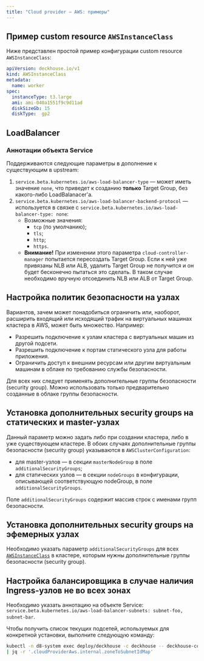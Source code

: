 ```yaml
---
title: "Cloud provider — AWS: примеры"
---
```


## Пример custom resource `AWSInstanceClass`

Ниже представлен простой пример конфигурации custom resource `AWSInstanceClass`:

```yaml
apiVersion: deckhouse.io/v1
kind: AWSInstanceClass
metadata:
  name: worker
spec:
  instanceType: t3.large
  ami: ami-040a1551f9c9d11ad
  diskSizeGb: 15
  diskType:  gp2
```

## LoadBalancer

### Аннотации объекта Service

Поддерживаются следующие параметры в дополнение к существующим в upstream:

1. `service.beta.kubernetes.io/aws-load-balancer-type` — может иметь значение `none`, что приведет к созданию **только** Target Group, без какого-либо LoadBalanacer'а.
2. `service.beta.kubernetes.io/aws-load-balancer-backend-protocol` — используется в связке с `service.beta.kubernetes.io/aws-load-balancer-type: none`:
   * Возможные значения:
     * `tcp` (по умолчанию);
     * `tls`;
     * `http`;
     * `https`.
   * **Внимание!** При изменении этого параметра `cloud-controller-manager` попытается пересоздать Target Group. Если к ней уже привязаны NLB или ALB, удалить Target Group не получится и он будет бесконечно пытаться это сделать. В таком случае необходимо вручную отсоединить NLB или ALB от Target Group.

## Настройка политик безопасности на узлах

Вариантов, зачем может понадобиться ограничить или, наоборот, расширить входящий или исходящий трафик на виртуальных машинах кластера в AWS, может быть множество. Например:

* Разрешить подключение к узлам кластера с виртуальных машин из другой подсети.
* Разрешить подключение к портам статического узла для работы приложения.
* Ограничить доступ к внешним ресурсам или другим виртуальным машинам в облаке по требованию службы безопасности.

Для всех них следует применять дополнительные группы безопасности (security group). Можно использовать только предварительно созданные в облаке группы безопасности.

## Установка дополнительных security groups на статических и master-узлах

Данный параметр можно задать либо при создании кластера, либо в уже существующем кластере. В обоих случаях дополнительные группы безопасности (security group) указываются в `AWSClusterConfiguration`:
- для master-узлов — в секции `masterNodeGroup` в поле `additionalSecurityGroups`;
- для статических узлов — в секции `nodeGroups` в конфигурации, описывающей соответствующую nodeGroup, в поле `additionalSecurityGroups`.

Поле `additionalSecurityGroups` содержит массив строк с именами групп безопасности.

## Установка дополнительных security groups на эфемерных узлах

Необходимо указать параметр `additionalSecurityGroups` для всех [`AWSInstanceClass`](cr.html#awsinstanceclass) в кластере, которым нужны дополнительные группы безопасности (security group).

## Настройка балансировщика в случае наличия Ingress-узлов не во всех зонах

Необходимо указать аннотацию на объекте Service: `service.beta.kubernetes.io/aws-load-balancer-subnets: subnet-foo, subnet-bar`.

Чтобы получить список текущих подсетей, используемых для конкретной установки, выполните следующую команду:

```bash
kubectl -n d8-system exec deploy/deckhouse -c deckhouse -- deckhouse-controller module values cloud-provider-aws -o json \
| jq -r '.cloudProviderAws.internal.zoneToSubnetIdMap'
```

